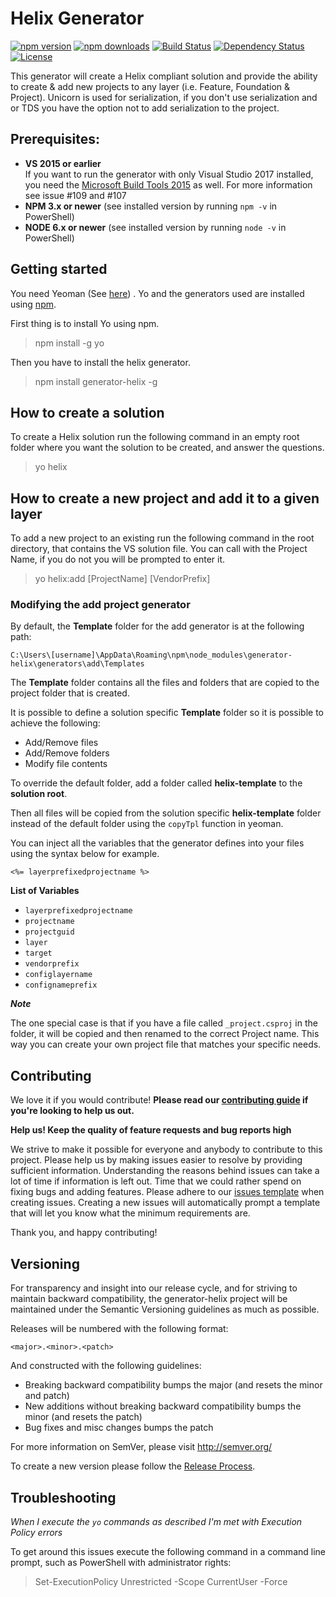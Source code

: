 # Helix Generator
[![npm version](https://img.shields.io/npm/v/generator-helix.svg?style=flat-square)](http://npmjs.org/generator-helix)
[![npm downloads](https://img.shields.io/npm/dm/generator-helix.svg?style=flat-square)](http://npmjs.org/generator-helix)
[![Build Status](https://img.shields.io/appveyor/ci/Saturate/generator-helix.svg?style=flat-square)](https://ci.appveyor.com/project/Saturate/generator-helix)
[![Dependency Status](https://img.shields.io/david/PentiaLabs/generator-helix.svg?style=flat-square)](https://david-dm.org/PentiaLabs/generator-helix)
[![License](https://img.shields.io/npm/l/generator-helix.svg?style=flat-square)](https://github.com/PentiaLabs/generator-helix//blob/master/LICENSE)


This generator will create a Helix compliant solution and provide the ability to create & add new projects to any layer (i.e. Feature, Foundation & Project). Unicorn is used for serialization, if you don't use serialization and or TDS you have the option not to add serialization to the project.

## Prerequisites:

- **VS 2015 or earlier**   
If you want to run the generator with only Visual Studio 2017 installed, you need the [Microsoft Build Tools 2015](https://www.microsoft.com/en-us/download/details.aspx?id=48159) as well. For more information see issue #109 and #107
- **NPM 3.x or newer** (see installed version by running `npm -v` in PowerShell)
- **NODE 6.x or newer** (see installed version by running `node -v` in PowerShell)

## Getting started

You need Yeoman (See [here](http://yeoman.io/)) . Yo and the generators used are installed using [npm]( https://www.npmjs.com/).

First thing is to install Yo using npm.

> npm install -g yo

Then you have to install the helix generator.

> npm install generator-helix -g

## How to create a solution

To create a Helix solution run the following command in an empty root folder where you want the solution to be created, and answer the questions.

> yo helix

## How to create a new project and add it to a given layer

To add a new project to an existing run the following command in the root directory, that contains the VS solution file.
You can call with the Project Name, if you do not you will be prompted to enter it.

> yo helix:add [ProjectName] [VendorPrefix]

### Modifying the add project generator

By default, the **Template** folder for the add generator is at the following path:

`C:\Users\[username]\AppData\Roaming\npm\node_modules\generator-helix\generators\add\Templates`

The **Template** folder contains all the files and folders that are copied to the project folder that is created.

It is possible to define a solution specific **Template** folder so it is possible to achieve the following:

* Add/Remove files
* Add/Remove folders 
* Modify file contents

To override the default folder, add a folder called **helix-template** to the **solution root**. 

Then all files will be copied from the solution specific **helix-template** folder instead of the default folder using the `copyTpl` function in yeoman.

You can inject all the variables that the generator defines into your files using the syntax below for example.

`<%= layerprefixedprojectname %>`

**List of Variables**
* `layerprefixedprojectname`
* `projectname`
* `projectguid`
* `layer`
* `target`
* `vendorprefix`
* `configlayername`
* `confignameprefix`

***Note***

The one special case is that if you have a file called `_project.csproj` in the folder, it will be copied and then renamed to the correct Project name.
This way you can create your own project file that matches your specific needs.

## Contributing

We love it if you would contribute! **Please read our [contributing guide](CONTRIBUTING.md) if you're looking to help us out.**

**Help us! Keep the quality of feature requests and bug reports high**

We strive to make it possible for everyone and anybody to contribute to this project. Please help us by making issues easier to resolve by providing sufficient information. Understanding the reasons behind issues can take a lot of time if information is left out. Time that we could rather spend on fixing bugs and adding features. Please adhere to our [issues template](ISSUE_TEMPLATE.md) when creating issues. Creating a new issues will automatically prompt a template that will let you know what the minimum requirements are.

Thank you, and happy contributing!

## Versioning

For transparency and insight into our release cycle, and for striving to maintain backward compatibility, the generator-helix project will be maintained under the Semantic Versioning guidelines as much as possible.

Releases will be numbered with the following format:

`<major>.<minor>.<patch>`

And constructed with the following guidelines:

* Breaking backward compatibility bumps the major (and resets the minor and patch)
* New additions without breaking backward compatibility bumps the minor (and resets the patch)
* Bug fixes and misc changes bumps the patch

For more information on SemVer, please visit http://semver.org/

To create a new version please follow the [Release Process](Release.md).

## Troubleshooting

*When I execute the `yo` commands as described I'm met with Execution Policy errors*

To get around this issues execute the following command in a command line prompt, such as PowerShell with administrator rights:

> Set-ExecutionPolicy Unrestricted -Scope CurrentUser -Force
